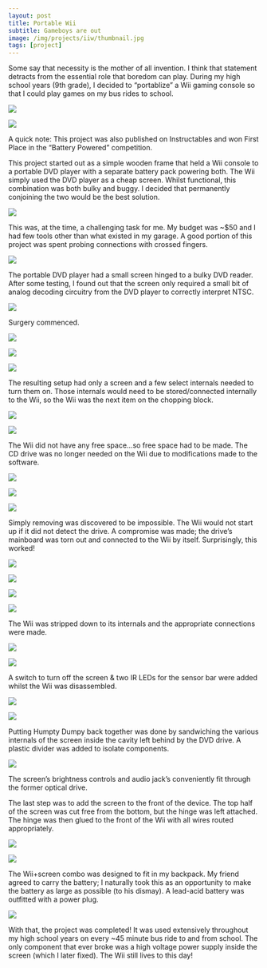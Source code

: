 ```yaml
---
layout: post
title: Portable Wii
subtitle: Gameboys are out
image: /img/projects/iiw/thumbnail.jpg
tags: [project]
---
```

Some say that necessity is the mother of all invention. I think that statement detracts from the essential role that boredom can play. During my high school years (9th grade), I decided to “portablize” a Wii gaming console so that I could play games on my bus rides to school.

![](/img/projects/iiw/1.jpg)

![](/img/projects/iiw/2.jpg)

A quick note: This project was also published on Instructables and won First Place in the “Battery Powered” competition.


This project started out as a simple wooden frame that held a Wii console to a portable DVD player with a separate battery pack powering both. The Wii simply used the DVD player as a cheap screen. Whilst functional, this combination was both bulky and buggy. I decided that permanently conjoining the two would be the best solution.

![](/img/projects/iiw/3.jpg)

This was, at the time, a challenging task for me. My budget was ~$50 and I had few tools other than what existed in my garage. A good portion of this project was spent probing connections with crossed fingers.

![](/img/projects/iiw/4.jpg)

The portable DVD player had a small screen hinged to a bulky DVD reader. After some testing, I found out that the screen only required a small bit of analog decoding circuitry from the DVD player to correctly interpret NTSC.

![](/img/projects/iiw/5.jpg)

Surgery commenced.

![](/img/projects/iiw/6.jpg)

![](/img/projects/iiw/7.jpg)

![](/img/projects/iiw/8.jpg)

The resulting setup had only a screen and a few select internals needed to turn them on. Those internals would need to be stored/connected internally to the Wii, so the Wii was the next item on the chopping block.

![](/img/projects/iiw/9.jpg)

![](/img/projects/iiw/10.jpg)

The Wii did not have any free space…so free space had to be made. The CD drive was no longer needed on the Wii due to modifications made to the software.

![](/img/projects/iiw/11.jpg)

![](/img/projects/iiw/12.jpg)

![](/img/projects/iiw/13.jpg)

Simply removing was discovered to be impossible. The Wii would not start up if it did not detect the drive. A compromise was made; the drive’s mainboard was torn out and connected to the Wii by itself. Surprisingly, this worked!

![](/img/projects/iiw/14.jpg)

![](/img/projects/iiw/15.jpg)

![](/img/projects/iiw/16.jpg)

![](/img/projects/iiw/17.jpg)

The Wii was stripped down to its internals and the appropriate connections were made.

![](/img/projects/iiw/18.jpg)

![](/img/projects/iiw/19.jpg)

A switch to turn off the screen & two IR LEDs for the sensor bar were added whilst the Wii was disassembled.

![](/img/projects/iiw/20.jpg)

![](/img/projects/iiw/21.jpg)

Putting Humpty Dumpy back together was done by sandwiching the various internals of the screen inside the cavity left behind by the DVD drive. A plastic divider was added to isolate components.

![](/img/projects/iiw/22.jpg)

The screen’s brightness controls and audio jack’s conveniently fit through the former optical drive.


The last step was to add the screen to the front of the device. The top half of the screen was cut free from the bottom, but the hinge was left attached. The hinge was then glued to the front of the Wii with all wires routed appropriately.

![](/img/projects/iiw/23.jpg)

![](/img/projects/iiw/24.jpg)

The Wii+screen combo was designed to fit in my backpack. My friend agreed to carry the battery; I naturally took this as an opportunity to make the battery as large as possible (to his dismay). A lead-acid battery was outfitted with a power plug.

![](/img/projects/iiw/25.jpg)

With that, the project was completed! It was used extensively throughout my high school years on every ~45 minute bus ride to and from school. The only component that ever broke was a high voltage power supply inside the screen (which I later fixed). The Wii still lives to this day!
